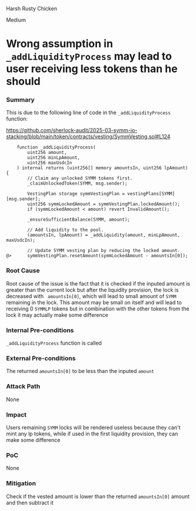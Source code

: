 Harsh Rusty Chicken

Medium

# Wrong assumption in `_addLiquidityProcess` may lead to user receiving less tokens than he should

### Summary

This is due to the following line of code in the `_addLiquidityProcess` function:

https://github.com/sherlock-audit/2025-03-symm-io-stacking/blob/main/token/contracts/vesting/SymmVesting.sol#L124

```solidity
	function _addLiquidityProcess(
		uint256 amount,
		uint256 minLpAmount,
		uint256 maxUsdcIn
	) internal returns (uint256[] memory amountsIn, uint256 lpAmount) {
		// Claim any unlocked SYMM tokens first.
		_claimUnlockedToken(SYMM, msg.sender);

		VestingPlan storage symmVestingPlan = vestingPlans[SYMM][msg.sender];
		uint256 symmLockedAmount = symmVestingPlan.lockedAmount();
		if (symmLockedAmount < amount) revert InvalidAmount();

		_ensureSufficientBalance(SYMM, amount);

		// Add liquidity to the pool.
		(amountsIn, lpAmount) = _addLiquidity(amount, minLpAmount, maxUsdcIn);

		// Update SYMM vesting plan by reducing the locked amount.
@>		symmVestingPlan.resetAmount(symmLockedAmount - amountsIn[0]);

```

### Root Cause

Root cause of the issue is the fact that it is checked if the inputed amount is greater than the current lock but after the liquidity provision, the lock is decreased with ` amountsIn[0]`, which will lead to small amount of `SYMM` remaining in the lock. This amount may be small on itself and will lead to receiving 0 `SYMMLP` tokens but in combination with the other tokens from the lock it may actually make some difference 

### Internal Pre-conditions

`_addLiquidityProcess` function is called 

### External Pre-conditions

The returned `amountsIn[0]` to be less than the inputed `amount`

### Attack Path

None

### Impact

Users remaining `SYMM` locks will be rendered useless because they can't mint any lp tokens, while if used in the first liquidity provision, they can make some difference 

### PoC

None

### Mitigation

Check if the vested amount is lower than the returned `amountsIn[0]` amount and then subtract it